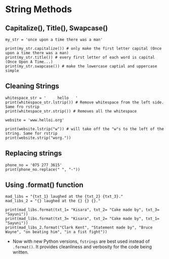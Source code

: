 # String Methods


## Capitalize(), Title(), Swapcase()

```
my_str = 'once upon a time there was a man'

print(my_str.capitalize()) # only make the first letter capital (Once upon a time there was a man) 
print(my_str.title()) # every first letter of each word is capital (Once Upon A Time...)
print(my_str.swapcase()) # make the lowercase captial and uppercase simple
```

## Cleaning Strings

```
whitespace_str = '     hello   '
print(whitespace_str.lstrip()) # Remove whitespace from the left side. Same fro rstrip
print(whitespace_str.strip()) # Removes all the whitespace

website = 'www.helloi.org'

print(website.lstrip("w")) # will take off the "w"s to the left of the string. Same for rstrip
print(website.strip("worg."))
```


## Replacing strings

```
phone_no = '075 277 3615'
print(phone_no.replace(" ", "-"))
```


## Using .format() function

```
mad_libs = "{txt_1} laughed at the {txt_2} {txt_3}."
mad_libs_2 = "{} laughed at the {} {} {}."

print(mad_libs.format(txt_1= "Kisara", txt_2= "Cake made by", txt_3= "Sayuni"))
print(mad_libs.format(txt_3= "Kisara", txt_2= "Cake made by", txt_1= "Sayuni"))
print(mad_libs_2.format("Clark Kent", "Statement made by", "Bruce Wayne", "on beating him", "in a fist fight"))
```

* Now with new Python versions, `fstrings` are best used instead of `.format()`. It provides cleanliness and verbosity for the code being written.